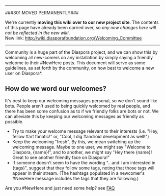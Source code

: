 ----

###301 MOVED PERMANENTLY###

We're currently **moving this wiki over to our new project site**. The contents of this page have  already been carried over, so _any new changes here will not be reflected in the new wiki_.  
New link: http://wiki.diasporafoundation.org/Welcoming_Committee

----

Community is a huge part of the Diaspora project, and we can show this by welcoming all new-comers on any installation by simply saying a friendly welcome to their #NewHere posts.  This document will serve as some guidelines, as set forth by the community, on how best to welcome a new user on Diaspora*.

## How do we word our welcomes?
It's best to keep our welcoming messages personal, so we don't sound like bots.  People aren't used to being quickly welcomed by real people, and there has been some confusion as to if we friendly folks are bots or not.  We can alleviate this by keeping our welcoming messages as friendly as possible.

* Try to make your welcome message relevant to their interests (i.e. "Hey, fellow #art fanatic!"  or, "Cool, I dig #android development as well!")
* Keep the welcoming "fresh".  By this, we mean switching up the welcoming message.  Maybe to one user, we might say "Welcome to Diaspora, {name}!", and to another, we might say "Hey there {name}!  Great to see another friendly face on Diaspora!"
* If someone doesn't seem to have the wording "...and I am interested in {tags}", suggest that they follow some tags, noting that those tags will appear in their stream.  (The hashtags populated in a newcomer's #NewHere message includes the tags that they are following.)


Are you #NewHere and just need some help? see [FAQ](https://github.com/diaspora/diaspora/wiki/FAQ-for-Users)